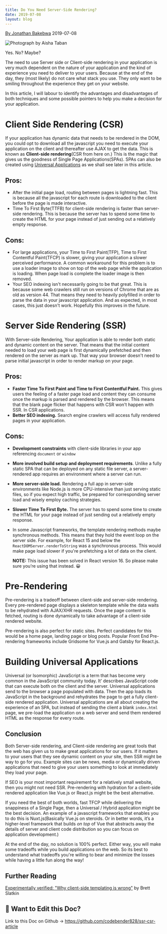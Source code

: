 ```yaml
---
title: Do You Need Server-Side Rendering?
date: 2019-07-08
layout: blog
---
```


[By Jonathan Bakebwa](https://www.jbakebwa.com)
2019-07-08

![Photograph by Aisha Taban](https://paper-attachments.dropbox.com/s_62216ECB7F75BCDC94FCA47872BD745FA8CC5487F65875CD57C1C53EB14B18E0_1562592073444_greece.jpeg)


Yes. No? Maybe?

The need to use Server side or Client-side rendering in your application is very much dependent on the nature of your application and the kind of experience you need to deliver to your users. Because at the end of the day, they (most likely) do not care what stack you use. They only want to be smiling throughout the experience they get on your website.

In this article, I will labour to identify the advantages and disadvantages of both techniques and some possible pointers to help you make a decision for your application.

# Client Side Rendering (CSR)

If your application has dynamic data that needs to be rendered in the DOM, you could opt to download all the javascript you need to execute your application on the client and thereafter use AJAX to get the data. This is known as **Client-side rendering**(CSR from here on.) This is the magic that gives us the goodness of Single Page Applications(SPAs). SPAs can also be created using [Universal Applications](#) as we shall see later in this article.


## Pros:
- After the initial page load, routing between pages is lightning fast. This is because all the javascript for each route is downloaded to the client before the page is made interactive.
- Time To First Byte(TTFB) for client-side rendering is faster than server-side rendering. This is because the server has to spend some time to create the HTML for your page instead of just sending out a relatively empty response.


## Cons:
- For large applications, your Time to First Paint(TFP), Time to First Contentful Paint(TFCP) is slower, giving your application a slower perceived performance. A common workaround for this problem is to use a loader image to show on top of the web page while the application is loading. When page load is complete the loader image is then removed.
- Your SEO indexing isn't necessarily going to be that great. This is because some web crawlers still run on versions of Chrome that are as old as version 44. That means they need to heavily polyfilled in order to parse the data in your javascript application. And as expected, in most cases, this just doesn't work. Hopefully this improves in the future.


# Server Side Rendering (SSR)

With Server-side Rendering, Your application is able to render both static and dynamic content on the server. That means that the initial content needed to load your web page is first dynamically prefetched and then rendered on the server as mark up. That way your browser doesn't need to parse initial javascript in order to render markup on your page.


## Pros:
- **Faster Time To First Paint and Time to First Contentful Paint.** This gives users the feeling of a faster page load and content they can consume once the markup is parsed and rendered by the browser. This means that the blank page flicker that happens with CSR won't happen with SSR. In CSR applications.
- **Better SEO indexing.**  Search engine crawlers will access fully rendered pages in your application.


## Cons:
- **Development constraints** with client-side libraries in your app referencing `document` or `window`
- **More involved build setup and deployment requirements**. Unlike a fully static SPA that can be deployed on any static file server, a server-rendered app requires an environment where a server can run.
- **More server-side load.** Rendering a full app in server-side environments like Node.js is more CPU-intensive than just serving static files, so if you expect high traffic, be prepared for corresponding server load and wisely employ caching strategies.
- **Slower Time To First Byte.** The server has to spend some time to create the HTML for your page instead of just sending out a relatively empty response.
- In some Javascript frameworks, the template rendering methods maybe synchronous methods. This means that they hold the event loop on the server side. For example, for React 15 and below the `ReactDOMServer.renderToString` was a synchronous process. This would make page load slower if you're prefetching a lot of data on the client.
    
    **NOTE:** This issue has been solved in React version 16. So please make sure you’re using that instead. 😀


# Pre-Rendering

Pre-rendering is a tradeoff between client-side and server-side rendering. Every pre-rendered page displays a skeleton template while the data waits to be rehydrated with AJAX/XHR requests. Once the page content is fetched, routing is done dynamically to take advantage of a client-side rendered website.

Pre-rendering is also perfect for static sites. Perfect candidates for this would be a home page, landing page or blog posts. Popular Front End Pre-rendering frameworks include Gridsome for Vue.js and Gatsby for React.js.


# Building Universal Applications

Universal (or Isomorphic) JavaScript is a term that has become very common in the JavaScript community today. It’ describes JavaScript code that can execute both on the client and the server.
Universal applications send to the browser a page populated with data. Then the app loads its JavaScript in the background and rehydrates the page to get a fully client-side rendered application. Universal applications are all about creating the experience of an SPA, but instead of sending the client a blank `index.html` page, we pre-load the application on a web server and send them rendered HTML as the response for every route.


## Conclusion

Both Server-side rendering, and Client-side rendering are great tools that the web has given us to make great applications for our users. If it matters to your users that they see dynamic content on your site, then SSR might be way to go for you. Example sites can be news, media or dynamically driven applications that need to give your users something to look at immediately they load your page.

If SEO is your most important requirement for a relatively small website, then you might not need SSR. Pre-rendering with hydration for a client-side rendered application like Vue.js or React.js might be the best alternative.

If you need the best of both worlds, fast TFCP while delivering the snappiness of a Single Page, then a Universal / Hybrid application might be the best decision. An example of a javascript frameworks that enables you to do this is Nuxt.js(Basically Vue.js on steroids. Or in better words, it’s a higher-level framework that builds *on top* of Vue that abstracts away the details of server and client code distribution so you can focus on application development.)

At the end of the day, no solution is 100% perfect. Either way, you will make some tradeoffs while you build applications on the web. So its best to understand what tradeoffs you're willing to bear and minimize the losses while having a little fun along the way!


## Further Reading

[Experimentally verified: "Why client-side templating is wrong"](https://www.onebigfluke.com/2015/01/experimentally-verified-why-client-side.html) by Brett Slatkin


## 🚀 Want to Edit this Doc?

Link to this Doc on Github → https://github.com/codebender828/ssr-csr-article

